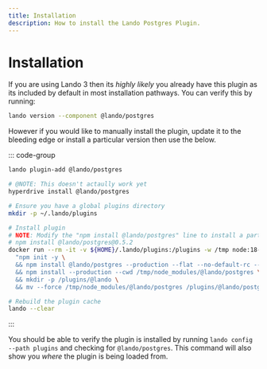 ```yaml
---
title: Installation
description: How to install the Lando Postgres Plugin.
---
```


# Installation

If you are using Lando 3 then its *highly likely* you already have this plugin as its included by default in most installation pathways. You can verify this by running:

```sh
lando version --component @lando/postgres
```

However if you would like to manually install the plugin, update it to the bleeding edge or install a particular version then use the below.

::: code-group
```sh [lando 3.21+]
lando plugin-add @lando/postgres
```

```sh [hyperdrive]
# @NOTE: This doesn't actaully work yet
hyperdrive install @lando/postgres
```

```sh [docker]
# Ensure you have a global plugins directory
mkdir -p ~/.lando/plugins

# Install plugin
# NOTE: Modify the "npm install @lando/postgres" line to install a particular version eg
# npm install @lando/postgres@0.5.2
docker run --rm -it -v ${HOME}/.lando/plugins:/plugins -w /tmp node:18-alpine sh -c \
  "npm init -y \
  && npm install @lando/postgres --production --flat --no-default-rc --no-lockfile --link-duplicates \
  && npm install --production --cwd /tmp/node_modules/@lando/postgres \
  && mkdir -p /plugins/@lando \
  && mv --force /tmp/node_modules/@lando/postgres /plugins/@lando/postgres"

# Rebuild the plugin cache
lando --clear
```
:::

You should be able to verify the plugin is installed by running `lando config --path plugins` and checking for `@lando/postgres`. This command will also show you _where_ the plugin is being loaded from.
